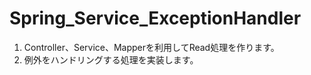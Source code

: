 # Spring_Service_ExceptionHandler

1. Controller、Service、Mapperを利用してRead処理を作ります。
2. 例外をハンドリングする処理を実装します。